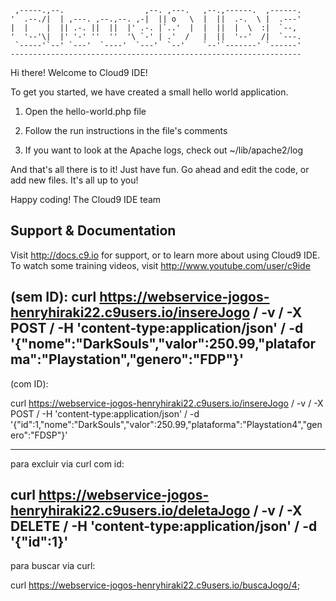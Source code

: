 
     ,-----.,--.                  ,--. ,---.   ,--.,------.  ,------.
    '  .--./|  | ,---. ,--.,--. ,-|  || o   \  |  ||  .-.  \ |  .---'
    |  |    |  || .-. ||  ||  |' .-. |`..'  |  |  ||  |  \  :|  `--, 
    '  '--'\|  |' '-' ''  ''  '\ `-' | .'  /   |  ||  '--'  /|  `---.
     `-----'`--' `---'  `----'  `---'  `--'    `--'`-------' `------'
    ----------------------------------------------------------------- 


Hi there! Welcome to Cloud9 IDE!

To get you started, we have created a small hello world application.

1) Open the hello-world.php file

2) Follow the run instructions in the file's comments

3) If you want to look at the Apache logs, check out ~/lib/apache2/log

And that's all there is to it! Just have fun. Go ahead and edit the code, 
or add new files. It's all up to you! 

Happy coding!
The Cloud9 IDE team


## Support & Documentation

Visit http://docs.c9.io for support, or to learn more about using Cloud9 IDE. 
To watch some training videos, visit http://www.youtube.com/user/c9ide

(sem ID):
curl https://webservice-jogos-henryhiraki22.c9users.io/insereJogo / -v / -X POST / -H 'content-type:application/json' / -d '{"nome":"DarkSouls","valor":250.99,"plataforma":"Playstation","genero":"FDP"}'
-----------------------------------------------------------------------------
(com ID):

curl https://webservice-jogos-henryhiraki22.c9users.io/insereJogo / -v / -X POST / -H 'content-type:application/json' / -d '{"id":1,"nome":"DarkSouls","valor":250.99,"plataforma":"Playstation4","genero":"FDSP"}'

------------------------------------------------------------------------------

para excluir via curl com id:

curl https://webservice-jogos-henryhiraki22.c9users.io/deletaJogo / -v / -X DELETE / -H 'content-type:application/json' / -d '{"id":1}'
------------------------------------------------------------------------------

para buscar via curl: 

curl https://webservice-jogos-henryhiraki22.c9users.io/buscaJogo/4;

